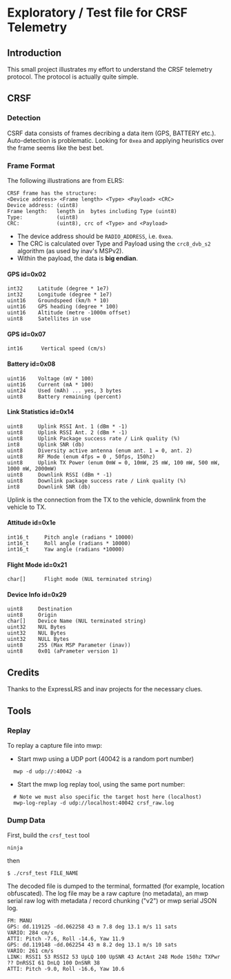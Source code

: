 # Exploratory / Test file for CRSF Telemetry

## Introduction

This small project illustrates my effort to understand the CRSF telemetry protocol.
The protocol is actually quite simple.

## CRSF

### Detection

CSRF data consists of frames decribing a data item (GPS, BATTERY etc.). Auto-detection is problematic. Looking for `0xea` and applying heuristics over the frame seems like the best bet.

### Frame Format

The following illustrations are from ELRS:

```
CRSF frame has the structure:
<Device address> <Frame length> <Type> <Payload> <CRC>
Device address: (uint8)
Frame length:   length in  bytes including Type (uint8)
Type:           (uint8)
CRC:            (uint8), crc of <Type> and <Payload>
```

* The device address should be `RADIO_ADDRESS`, i.e. `0xea`.
* The CRC is calculated over Type and Payload using the `crc8_dvb_s2` algorithm (as used by inav's MSPv2).
* Within the payload, the data is **big endian**.

#### GPS id=0x02

```
int32     Latitude (degree * 1e7)
int32     Longitude (degree * 1e7)
uint16    Groundspeed (km/h * 10)
uint16    GPS heading (degree * 100)
uint16    Altitude (metre -1000m offset)
uint8     Satellites in use
```

#### GPS id=0x07

```
int16      Vertical speed (cm/s)
```
#### Battery id=0x08

```
uint16    Voltage (mV * 100)
uint16    Current (mA * 100)
uint24    Used (mAh) ... yes, 3 bytes
uint8     Battery remaining (percent)
```

#### Link Statistics id=0x14

```
uint8     Uplink RSSI Ant. 1 (dBm * -1)
uint8     Uplink RSSI Ant. 2 (dBm * -1)
uint8     Uplink Package success rate / Link quality (%)
int8      Uplink SNR (db)
uint8     Diversity active antenna (enum ant. 1 = 0, ant. 2)
uint8     RF Mode (enum 4fps = 0 , 50fps, 150hz)
uint8     Uplink TX Power (enum 0mW = 0, 10mW, 25 mW, 100 mW, 500 mW, 1000 mW, 2000mW)
uint8     Downlink RSSI (dBm * -1)
uint8     Downlink package success rate / Link quality (%)
int8      Downlink SNR (db)
```

Uplink is the connection from the TX to the vehicle, downlink from the vehicle to TX.

#### Attitude id=0x1e

```
int16_t     Pitch angle (radians * 10000)
int16_t     Roll angle (radians * 10000)
int16_t     Yaw angle (radians *10000)
```

#### Flight Mode id=0x21

```
char[]      Flight mode (NUL terminated string)
```

#### Device Info id=0x29

```
uint8     Destination
uint8     Origin
char[]    Device Name (NUL terminated string)
uint32    NUL Bytes
uint32    NUL Bytes
uint32    NULL Bytes
uint8     255 (Max MSP Parameter (inav))
uint8     0x01 (aPrameter version 1)
```

## Credits

Thanks to the ExpressLRS and inav projects for the necessary clues.

## Tools

### Replay

To replay a capture file into mwp:

* Start mwp using a UDP port (40042 is a random port number)
```
  mwp -d udp://:40042 -a
```
* Start the mwp log replay tool, using the same port number:
```
  # Note we must also specific the target host here (localhost)
  mwp-log-replay -d udp://localhost:40042 crsf_raw.log
```

### Dump Data

First, build the `crsf_test` tool
```
ninja
```
then

```
$ ./crsf_test FILE_NAME
```
The decoded file is dumped to the terminal, formatted (for example, location obfuscated). The log file may be a raw capture (no metadata), an mwp serial raw log with metadata / record chunking ("v2") or mwp serial JSON log.

```
FM: MANU
GPS: dd.119125 -dd.062258 43 m 7.8 deg 13.1 m/s 11 sats
VARIO: 284 cm/s
ATTI: Pitch -7.6, Roll -14.6, Yaw 11.9
GPS: dd.119148 -dd.062254 43 m 8.2 deg 13.1 m/s 10 sats
VARIO: 261 cm/s
LINK: RSSI1 53 RSSI2 53 UpLQ 100 UpSNR 43 ActAnt 248 Mode 150hz TXPwr ?? DnRSSI 61 DnLQ 100 DnSNR 38
ATTI: Pitch -9.0, Roll -16.6, Yaw 10.6
```
